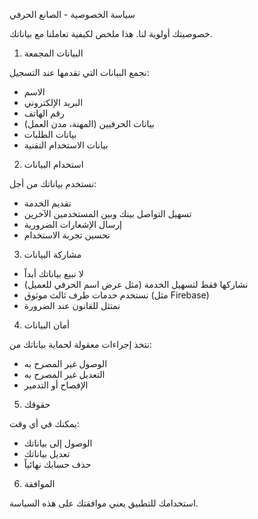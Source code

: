  سياسة الخصوصية - الصانع الحرفي

خصوصيتك أولوية لنا. هذا ملخص لكيفية تعاملنا مع بياناتك.

 1. البيانات المجمعة

نجمع البيانات التي تقدمها عند التسجيل:
- الاسم
- البريد الإلكتروني
- رقم الهاتف
- بيانات الحرفيين (المهنة، مدن العمل)
- بيانات الطلبات
- بيانات الاستخدام التقنية

 2. استخدام البيانات

نستخدم بياناتك من أجل:
- تقديم الخدمة
- تسهيل التواصل بينك وبين المستخدمين الآخرين
- إرسال الإشعارات الضرورية
- تحسين تجربة الاستخدام

 3. مشاركة البيانات

- لا نبيع بياناتك أبداً
- نشاركها فقط لتسهيل الخدمة (مثل عرض اسم الحرفي للعميل)
- نستخدم خدمات طرف ثالث موثوق (مثل Firebase)
- نمتثل للقانون عند الضرورة

 4. أمان البيانات

نتخذ إجراءات معقولة لحماية بياناتك من:
- الوصول غير المصرح به
- التعديل غير المصرح به
- الإفصاح أو التدمير

 5. حقوقك

يمكنك في أي وقت:
- الوصول إلى بياناتك
- تعديل بياناتك
- حذف حسابك نهائياً

 6. الموافقة

استخدامك للتطبيق يعني موافقتك على هذه السياسة.



